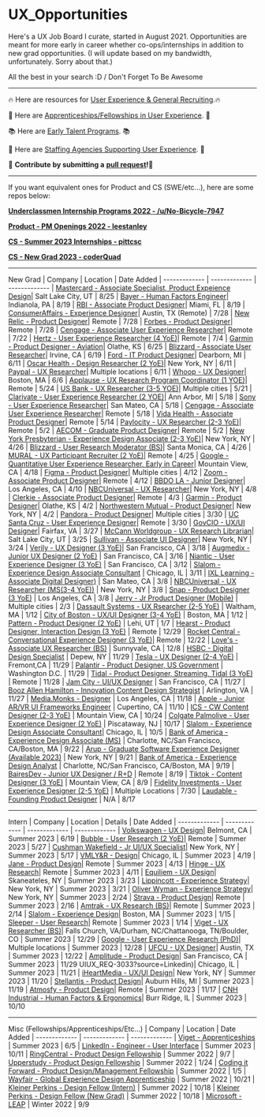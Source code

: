# UX_Opportunities

Here's a UX Job Board I curate, started in August 2021. Opportunities are meant for more early in career whether co-ops/internships in addition to new grad opportunities. (I will update based on my bandwidth, unfortunately. Sorry about that.)

All the best in your search :D / Don't Forget To Be Awesome 

---

🔥 Here are resources for [User Experience & General Recruiting](https://www.notion.so/mikedeng/UX-Resources-5f374d563e6a41e98559974486065122).🔥

📖 Here are [Apprenticeships/Fellowships in User Experience](https://docs.google.com/spreadsheets/d/1ejPHgm4oK6bYMvcNmqAoRhh5_os2L1bRzgoKoaOCFCw/edit?usp=sharing). 📖

📚 Here are [Early Talent Programs](https://docs.google.com/spreadsheets/d/1VhhbZFkECqOVmnzWMJ70QBZ7Ljxh-d2d3rC5KAmJZ0E/edit?usp=sharing). 📚 

📙 Here are [Staffing Agencies Supporting User Experience](https://docs.google.com/spreadsheets/d/1bvmvjpw6S2eng2sOblC1ahHOR2IvPua5Vqr8_INZU7I/edit?usp=sharing). 📙

🙏 **Contribute by submitting a** [**pull request**](https://github.com/susam/gitpr#create-pull-request)**!🙏**


---

If you want equivalent ones for Product and CS (SWE/etc...), here are some repos below:

[**Underclassmen Internship Programs 2022 - /u/No-Bicycle-7947**]([https://docs.google.com/spreadsheets/d/15arh2xiWZ9noq_ogtD_IvfXZ-Np8ZnVdaKEbw0_g-Oo/edit#gid=1540676130](https://docs.google.com/spreadsheets/d/e/2PACX-1vSnKUwwEW-efubdQ_RFrrcOFkCiSw8gQ1THkS5sec-CjQvusuOQLHANPc_izk-bSWEB91rT7beAaYBz/pubhtml))

[**Product - PM Openings 2022 - leestanley**](https://github.com/leestanley/pm-openings2022)

[**CS - Summer 2023 Internships - pittcsc**](https://github.com/pittcsc/Summer2023-Internships)

[**CS - New Grad 2023 - coderQuad**](https://github.com/coderQuad/New-Grad-Positions-2023)

---

New Grad
| Company  | Location | Date Added 
| ------------- | ------------- | -------------
| [Mastercard - Associate Specialist, Product Expeience Design](https://careers.mastercard.com/us/en/job/MASRUSR198448EXTERNALENUS/Associate-Specialist-Product-Experience-Design?utm_medium=phenom-feeds&source=LINKEDIN&utm_source=linkedin)| Salt Lake City, UT | 8/25
| [Bayer - Human Factors Engineer](https://jobs.bayer.com/job/Indianola-Human-Factors-Engineer-Penn/966638401/?utm_source=LINKEDIN&utm_medium=referrer)| Indianola, PA | 8/19
| [RBI - Associate Product Designer](https://careers.rbi.com/global/en/job/6896306002?gh_jid=6896306002)| Miami, FL | 8/19
| [ConsumerAffairs - Experience Designer](https://www.linkedin.com/jobs/view/3632334322)| Austin, TX (Remote) | 7/28
| [New Relic - Product Designer](https://newrelic.careers/en_US/careers/JobDetail/Product-Designer-Contract-Part-Time/3736?s=LinkedIn&nl=0)| Remote | 7/28
| [Forbes - Product Designer](https://boards.greenhouse.io/forbes/jobs/4883224004?source=LinkedIn)| Remote | 7/28
| [Cengage - Associate User Experience Researcher](https://cengage.wd5.myworkdayjobs.com/en-US/CengageNorthAmericaCareers/job/Associate-User-Experience-Researcher_R2023-468)| Remote | 7/22
| [Hertz - User Experience Researcher (4 YoE)](https://fa-evlf-saasfaprod1.fa.ocs.oraclecloud.com/hcmUI/CandidateExperience/en/sites/CX_1/job/13449/?utm_medium=jobshare)| Remote | 7/4
| [Garmin - Product Designer - Aviation](https://careers.garmin.com/jobs/10477?lang=en-us&iss=linkedin)| Olathe, KS | 6/25
| [Blizzard - Associate User Researcher](https://careers.blizzard.com/global/en/job/BLENGLOBALR020862EXTERNALENGLOBAL/Associate-User-Researcher?utm_source=linkedin&utm_medium=phenom-feeds)| Irvine, CA | 6/19
| [Ford - IT Product Designer](https://efds.fa.em5.oraclecloud.com/hcmUI/CandidateExperience/en/sites/CX_1/job/13245/?utm_medium=career+site&utm_source=job+alert)| Dearborn, MI | 6/11
| [Oscar Health - Design Researcher (2 YoE)](https://www.linkedin.com/jobs/view/3630776832)| New York, NY | 6/11
| [Paypal - UX Researcher](https://wd1.myworkdaysite.com/recruiting/paypal/jobs/job/Austin-Texas-United-States-of-America/UX-Researcher_R0103376-1?Codes=W-LINKEDIN)| Multiple locations | 6/11
| [Whoop - UX Designer](https://jobs.lever.co/whoop/1bfd04c8-1275-4684-8743-4b6df6163291)| Boston, MA | 6/6
| [Applause - UX Research Program Coordinator (1 YOE)](https://recruit.hirebridge.com/v3/CareerCenter/v2/details.aspx?cid=7866&jid=590619)| Remote | 5/24
| [US Bank - UX Researcher (3-5 YOE)](https://careers.usbank.com/global/en/job/UBNAGLOBAL20230013679EXTERNALENGLOBAL/UX-Researcher?utm_source=linkedin&utm_medium=phenom-feeds)| Multiple cities | 5/21
| [Clarivate - User Experience Researcher (2 YOE)](https://careers.clarivate.com/search/jobdetails/user-experience-researcher/a9ebca9d-8d1c-4bc8-b33d-0c7072ab2d77?utm_campaign)| Ann Arbor, MI | 5/18
| [Sony - User Experience Researcher](https://boards.greenhouse.io/sonyinteractiveentertainmentglobal/jobs/4715183004?gh_src=c81250474us)| San Mateo, CA | 5/18
| [Cengage - Associate User Experience Researcher](https://cengage.wd5.myworkdayjobs.com/en-US/CengageNorthAmericaCareers/job/Associate-User-Experience-Researcher_R2023-468)| Remote | 5/18
| [Vida Health - Associate Product Designer](https://jobs.lever.co/vida/1f98ca66-5e82-44cd-8b49-017a1e19cac3)| Remote | 5/14
| [Paylocity - UX Researcher (2-3 YoE)](https://2000recruiting.paylocity.com/Recruiting/Jobs/Details/18363)| Remote | 5/2
| [AECOM - Graduate Product Designer](https://aecom.jobs/new-york-ny/graduate-product-designer/4C253E4346774C6D813F36281F11337A/job/?vs=1606&utm_source=LinkedIn.com-DE&utm_medium=Social%20Media&utm_campaign=LinkedIn.com)| Remote | 5/2
| [New York Presbyterian - Experience Design Associate (2-3 YoE)](https://careers.nyp.org/job/-/-/19715/47700266896?utm_source=linkedin.com&utm_campaign=nyp&utm_medium=social_media&utm_content=job_posting&ss=paid&source=TMP_linkedin_job_posting&dclid=CITzgb66yP4CFUOhnwod7q0JfQ)| New York, NY | 4/26
| [Blizzard - User Research Moderator (BS)](https://careers.activisionblizzard.com/job/ACCOUSR020396EXTERNAL/User-Research-Moderator?utm_source=linkedin&utm_medium=phenom-feeds)| Santa Monica, CA | 4/26
| [MURAL - UX Participant Recruiter (2 YoE)](https://www.indeed.com/job/ux-participant-recruiter-78ff4a8599806dc0)| Remote | 4/25
| [Google -  Quantitative User Experience Researcher, Early in Career](https://careers.google.com/jobs/results/89661727521546950-quantitative-user-experience-researcher/?src=Online%2FLinkedIn%2Flinkedin_us&utm_campaign=contract&utm_medium=jobposting&utm_source=linkedin)| Mountain View, CA | 4/18
| [Figma -  Product Designer](https://boards.greenhouse.io/figma/jobs/4602963004?gh_src=28109e334us)| Multiple cities | 4/12
| [Zoom - Associate Product Designer](https://zoom.wd5.myworkdayjobs.com/en-US/Zoom/login?redirect=%2Fen-US%2FZoom%2Fjob%2FRemote--%28CA%29---Bay-Area%2FAssociate-Product-Designer_R11447-1%2Fapply%2FautofillWithResume%3Fsource%3Dlinkedin)| Remote | 4/12
| [BBDO LA - Junior Designer](https://www.linkedin.com/jobs/view/3538018133)| Los Angeles, CA | 4/10
| [NBCUniversal - UX Researcher](https://jobs.smartrecruiters.com/NBCUniversal3/743999891605135-ux-researcher)| New York, NY | 4/8
| [Clerkie - Associate Product Designer](https://boards.greenhouse.io/clerkie/jobs/4013063007?gh_src=5427a5737us)| Remote | 4/3
| [Garmin - Product Designer](https://careers.garmin.com/careers-home/jobs/9958?lang=en-us&iss=linkedin)| Olathe, KS | 4/2
| [Northwestern Mutual - Product Designer](https://careers.northwesternmutual.com/corporate-careers/job/product-designer-new-york-ny-corporate-jr-37520/)| New York, NY | 4/2
| [Pandora - Product Designer](https://careers.siriusxm.com/careers/jobs/1077?lang=en-us)| Multiple cities | 3/30
| [UC Santa Cruz - User Experience Designer](https://careerspub.universityofcalifornia.edu/psc/ucsc/EMPLOYEE/HRMS/c/HRS_HRAM.HRS_APP_SCHJOB.GBL?Page=HRS_APP_JBPST&Action=U&FOCUS=Applicant&SiteId=11&JobOpeningId=49788&PostingSeq=1&)| Remote | 3/30
| [GovCIO - UX/UI Designer](https://recruiting.adp.com/srccar/public/RTI.home?r=5000941801106&c=1177615&d=GCIOExternalCareerSite&rb=LINKEDIN#/)| Fairfax, VA | 3/27
| [McCann Worldgroup - UX Research Librarian](https://careers.mccannworldgroup.com/careersmw/JobDetail/UX-Research-Librarian/2249)| Salt Lake City, UT | 3/25
| [Sullivan - Associate UI Designer](https://www.linkedin.com/jobs/view/3511238084)| New York, NY | 3/24
| [Verily - UX Designer (3 YoE)](https://verily.com/careers/job/?job_id=4935559)| San Francisco, CA | 3/18
| [Augmedix - Junior UX Designer (2 YoE)](https://jobs.lever.co/augmedix/8f42605a-b7b0-4635-8eeb-ac06841308a5) | San Francisco, CA | 3/16
| [Niantic - User Experience Designer (3 YoE)](https://boards.greenhouse.io/niantic/jobs/6649912002?source=LinkedIn) | San Francisco, CA | 3/12
| [Slalom - Experience Design Associate Consultant](https://jobs.slalom.com/?nostate=1&tSource=a121R00000NSLLRQA5#/post/a0h1R00000DDuAW) | Chicago, IL | 3/11
| [IXL Learning - Associate Digital Designer)](https://www.ixl.com/company/careers?gh_jid=6654693002&gh_src=e358d0722&gh_src=9ab9c2a12) | San Mateo, CA | 3/8
| [NBCUniversal - UX Researcher (MS(3-4 YoE))](https://jobs.smartrecruiters.com/NBCUniversal3/743999891605135-ux-researcher) | New York, NY | 3/8
| [Snap - Product Designer (3 YoE)](https://wd1.myworkdaysite.com/en-US/recruiting/snapchat/snap/job/Los-Angeles-California/Product-Designer_R0029655-1) | Los Angeles, CA | 3/8
| [Jerry - Jr Product Designer (Mobile)](https://jobs.ashbyhq.com/Jerry/2cbcfd32-34f1-490b-9213-1fe9584f9a19/application?utm_source=nrdvbko4PA) | Multiple cities | 2/3
| [Dassault Systems - UX Rsearcher (2-5 YoE)](https://www.3ds.com/careers/jobs/user-experience-researcher-531364?src=SNS-102) | Waltham, MA | 1/12
| [City of Boston - UX/UI Designer (3-4 YoE)](https://city-boston.icims.com/jobs/23876/ui--ux-designer/job) | Boston, MA | 1/12
| [Pattern - Product Designer (2 YoE)](https://pattern.breezy.hr/p/d3492851d8de-product-designer) | Lehi, UT | 1/7
| [Hearst - Product Designer, Interaction Design (3 YoE)](https://eevd.fa.us6.oraclecloud.com/hcmUI/CandidateExperience/en/sites/CX_11/requisitions/preview/2017531) | Remote | 12/29
| [Rocket Central - Conversational Experience Designer (3 YoE)](https://www.myrocketcareer.com/job-detail-page/16898396/conversational-experience-designer-remote/)| Remote | 12/22
| [Love's - Associate UX Researcher (BS)](https://jobs.loves.com/loves/job/Oklahoma-City-Associate-UX-Researcher-OK-73120/966540100/?from=email&refid=12700015500&utm_source=J2WEmail&source=2&eid=443-202220081020-20843997900&locale=en_US) | Sunnyvale, CA | 12/8
| [HSBC - Digital Design Specialist](https://mycareer.hsbc.com/en_GB/external/PipelineDetail/Digital-Design-Specialist/170632?src=JB-257546) | Depew, NY | 11/29
| [Tesla - UX Designer (2-4 YoE)](https://www.tesla.com/careers/search/job/ux-designer-163609?source=LinkedIn) | Fremont,CA | 11/29
| [Palantir - Product Designer, US Government](https://jobs.lever.co/palantir/dc02f308-bbcc-4163-b4fb-3f68efb2ce24?lever-source%255B%255D=Job%2520Board%3A%2520LinkedIn&lever-origin=applied) | Washington D.C. | 11/29
| [Tidal - Product Designer, Streaming, Tidal (3 YoE)](https://jobs.smartrecruiters.com/Square/743999868091911-product-designer-streaming-tidal) | Remote | 11/28
| [Jam City - UI/UX Designer](https://jobs.lever.co/jamcity/32c25e38-68e7-454b-b251-a6cfc8ff4119?name=LinkedIn&SID=69&lever-source=LinkedInJobs) | San Francisco, CA | 11/27
| [Booz Allen Hamilton - Innovation Content Design Strategist](https://careers.boozallen.com/careers/JobDetail?jobId=70584&source=JB-16500) | Arlington, VA | 11/27
| [Media.Monks - Designer](https://media.monks.com/careers/los-angeles/design/design?gh_src=a9b949034us) | Los Angeles, CA | 11/18
| [Apple - Junior AR/VR UI Frameworks Engineer](https://jobs.apple.com/en-us/details/200442637/junior-ar-vr-ui-frameworks-engineer) | Cupertino, CA | 11/10
| [ICS - CW Content Designer (2-3 YoE)](https://www.infinity-cs.com/jobs/information-technology-jobs/22-06301/CA?rx_campaign=Linkedin1&rx_group=136265&rx_job=22-06301&rx_medium=post&rx_r=none&rx_source=Linkedin&rx_ts=20221005T060408Z&source=linkedin&source=LinkedIn&rx_viewer=2108a4be0dbc11eca5c6990e603b9393ebce9034ba224bfc9599373f60f957b7) | Mountain View, CA | 10/24
| [Colgate Palmolive - User Experience Designer (2 YoE)](https://jobs.colgate.com/job/Piscataway-User-Experience-Designer-NJ/947970400/?feedId=173900) | Piscataway, NJ | 10/17
| [Slalom - Experience Design Associate Consultant](https://jobs.slalom.com/?nostate=1&tSource=a121R00000NSLLRQA5#/post/a0h1R00000DDuAW)| Chicago, IL | 10/5
| [Bank of America - Experience Design Associate (MS)](https://bankcampuscareers.tal.net/vx/lang-en-GB/mobile-0/brand-4/xf-007698844848/candidate/so/pm/1/pl/1/opp/9119-Experience-Design-Associate-Program-2023/en-GB) | Charlotte, NC/San Francisco, CA/Boston, MA | 9/22
| [Arup - Graduate Software Experience Designer (Available 2023)](https://jobs.arup.com/jobs/graduate-software-experience-designer-available-2023-13299) | New York, NY | 9/21
| [Bank of America - Experience Design Analyst](https://bankcampuscareers.tal.net/vx/lang-en-GB/mobile-0/brand-4/xf-984e146c0e58/candidate/so/pm/1/pl/1/opp/9118-Experience-Design-Analyst-Program-2023/en-GB) | Charlotte, NC/San Francisco, CA/Boston, MA | 9/19
| [BairesDev - Junior UX Designer / R+D](https://applicants.bairesdev.com/job/66/176860/apply?utm_source=websitebairesdev&utm_medium=erp&utm_campaign=erp_links) | Remote | 8/19
| [Tiktok - Content Designer (3 YoE)](https://careers.tiktok.com/position/7128087553954285854/detail?spread=5MWH5CQ) | Mountain View, CA | 8/9
| [Fidelity Investments - User Experience Designer (2-5 YoE)](https://jobs.fidelity.com/job-details/15933407/user-experience-designer/) | Multiple Locations | 7/30
| [Laudable - Founding Product Designer](https://airtable.com/shrpmgaEM0uyPHwaU) | N/A | 8/17

---

Intern
| Company  | Location | Details | Date Added
| ------------- | ------------- | ------------- | -------------
| [Volkswagen - UX Design](https://vwgoa.taleo.net/careersection/volkswagen_group_of_america/jobdetail.ftl?job=ICC000179&lang=en&source=LinkedIn)| Belmont, CA | Summer 2023 | 6/19
| [Bubble - User Research (2 YoE)](https://boards.greenhouse.io/bubble/jobs/6781925002)| Remote | Summer 2023 | 5/27
| [Cushman Wakefield - Jr UI/UX Specialist](https://careers.cushmanwakefield.com/global/en/job/CUWAGLOBALR191141ENGLOBALEXTERNAL/Jr-UI%7CUX-Specialist-Intern?utm_source=linkedin&utm_medium=phenom-feeds)| New York, NY | Summer 2023 | 5/17
| [VMLY&R - Design](https://jobs.jobvite.com/careers/vmlyrcommerce/job/oYNYmfwP?__jvst=Job%20Board&__jvsd=Indeed)| Chicago, IL | Summer 2023 | 4/19
| [Jane - Product Design](https://jobs.lever.co/jane/1218c92f-9329-4b80-9fe8-8b1f08e15e0d)| Remote | Summer 2023 | 4/13
| [Hinge - UX Research](https://jobs.lever.co/matchgroup/01af8318-b718-4892-a134-7014dac92287/apply)| Remote | Summer 2023 | 4/11
| [Equiliem - UX Design](https://portal.equiliem.com/portal/?a=vejdnwjr36p6v7ne68sh98ue6ff9cr01dc8938pt87zmt8ftk7eqskzxqd17tk9y&jobid=19290349#/jobs/19290349?compid=0&SearchString=&StatesString=&id=19290349&source=linkedin.com)| Skaneateles, NY | Summer 2023 | 3/23
| [Lippincott - Experience Strategy](https://mmc.wd1.myworkdayjobs.com/MMC/job/New-York---499-Park/Summer-Intern--Experience-Strategy_R_224126-1?source=Linkedin)| New York, NY | Summer 2023 | 3/21
| [Oliver Wyman - Experience Strategy](https://careers.marshmclennan.com/global/en/job/R_224126/Summer-Intern-Experience-Strategy?utm_source=linkedin&utm_medium=phenom-feeds&source=LinkedIn_Slots)| New York, NY | Summer 2023 | 2/24
| [Strava - Product Design](https://boards.greenhouse.io/strava/jobs/4873234)| Remote | Summer 2023 | 2/16
| [Amtrak - UX Research (BS)](https://careers.amtrak.com/job/Summer-2023-UX-Research-Intern-90353315-NA/992512000/?utm_source=linkedin)| Remote | Summer 2023 | 2/14
| [Slalom - Experience Design](https://jobs.slalom.com//#/post/a0h1R00000DE1BZQA1)| Boston, MA | Summer 2023 | 1/15
| [Sleeper - User Research](https://jobs.ashbyhq.com/sleeper/310d3940-d4c4-4747-a3b6-3a094b0744e5/application?utm_source=wMAA2KEr92)| Remote | Summer 2023 | 1/14
| [Viget - UX Researcher (BS)](https://www.viget.com/internships/ux-researcher-intern/)| Falls Church, VA/Durham, NC/Chattanooga, TN/Boulder, CO | Summer 2023 | 12/29
| [Google - User Experience Research (PhD)](https://www.google.com/about/careers/applications/apply?jobId=CiUAL2FckQJ_bJvhjz38JtLtnpHKemELFDvmqiEMVftmBdkXwmpxEjoA85OaoMPgNf0ET6kwTyCoOMFj6R-TvbWqZj2PNkYNU9lo-oauKietkYAXlGB61zuWsikHVua1gtCU_V2&jobTitle=User+Experience+Research+Intern&loc=US&_ga=2.19023420.560972652.1672287240-590975223.1672287240)| Multiple locations | Summer 2023 | 12/28
| [UFCU - UX Designer](https://recruiting.ultipro.com/UNI1053/JobBoard/9b1b7eec-8714-d785-6d27-8ee3d0405521/OpportunityDetail?opportunityId=2d81a953-dcc2-4282-b2ca-ec139ed72401&utm_source=LINKEDIN)| Austin, TX | Summer 2023 | 12/22
| [Amplitude - Product Design](https://app.ripplematch.com/job/amplitude/260fe959/?tl=9dc9e25c&from_page=tracking_link)| San Francisco, CA | Summer 2023 | 11/29
UIUX_REQ-3033?source=Linkedin)| Chicago, IL | Summer 2023 | 11/21
| [iHeartMedia - UX/UI Design](https://iheartmedia.wd5.myworkdayjobs.com/External_iHM/login?redirect=%2FExternal_iHM%2Fjob%2FVirtual-TX%2FUX-UI-Intern_Req30204%2Fapply)| New York, NY | Summer 2023 | 11/20
| [Stellantis - Product Design](https://recruiting.adp.com/srccar/public/RTI.home?r=10000773585000&c=2183219&d=ExternalCareerSite&rb=???#/)| Auburn Hills, MI | Summer 2023 | 11/19
| [Atmosfy - Product Design](https://forms.monday.com/forms/33ffaabe0b02128d671ad3b870bbe328?r=use1)| Remote | Summer 2023 | 11/17
| [CNH Industrial - Human Factors & Ergonomics](https://careers-cnhind.icims.com/jobs/22352/human-factors-%26-ergonomics-co-op/job?mobile=false&width=1355&height=500&bga=true&needsRedirect=false&jan1offset=-300&jun1offset=-240)| Burr Ridge, IL | Summer 2023 | 10/10

---

Misc (Fellowships/Apprenticeships/Etc...)
| Company  | Location | Date Added
| ------------- | ------------- | ------------- 
| [Viget - Apprenticeships](https://www.linkedin.com/jobs/view/3298970475) | Summer 2023 | 6/5
| [LinkedIn - Engineer - User Interface](https://www.linkedin.com/jobs/view/3298970475) | Summer 2023 | 10/11
| [RingCentral - Product Design Fellowship](https://ringcentral.wd1.myworkdayjobs.com/en-US/RingCentral_Careers/details/Product-Designer-Fellow_R065782) | Summer 2022 | 9/7
| [Upperstudy - Product Design Fellowship](https://docs.google.com/forms/d/e/1FAIpQLSd3U6nZu0ru_juQ6XySoavn3d5qVgO5WkwSMGuYsBKxwevt0A/viewform) | Summer 2022 | 1/24
| [Coding it Forward - Product Design/Management Fellowship](https://www.codingitforward.com/summer-fellowships?utm_source=rsvp) | Summer 2022 | 1/5
| [Wayfair - Global Experience Design Apprenticeship](https://apprenticareers.org/) | Summer 2022 | 10/21
| [Kleiner Perkins - Design Fellow (Intern)](https://boards.greenhouse.io/2022fellows/jobs/5577846002) | Summer 2022 | 10/18
| [Kleiner Perkins - Design Fellow (New Grad)](https://boards.greenhouse.io/2022fellows/jobs/5596540002) | Summer 2022 | 10/18
| [Microsoft - LEAP](https://www.microsoft.com/en-us/leap/application-process/) | Winter 2022 | 9/9
